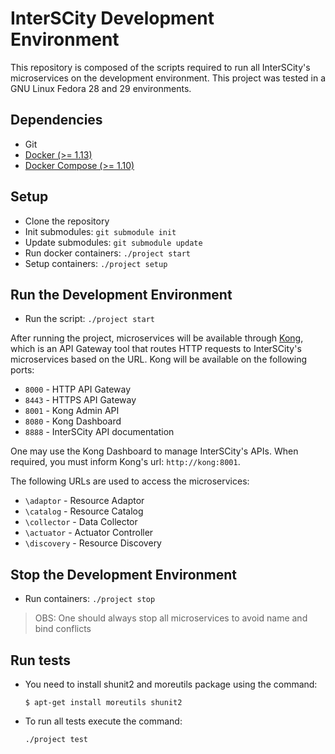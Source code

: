 # InterSCity Development Environment

This repository is composed of the scripts required to run all InterSCity's
microservices on the development environment. 
This project was tested in a GNU Linux Fedora 28 and 29
environments.

## Dependencies

* Git
* [Docker (>= 1.13)](https://www.docker.com/)
* [Docker Compose (>= 1.10)](https://docs.docker.com/compose/)

## Setup

* Clone the repository
* Init submodules:
  `git submodule init`
* Update submodules:
  `git submodule update`
* Run docker containers:
  `./project start`
* Setup containers:
  `./project setup`

## Run the Development Environment

* Run the script:
  `./project start`

After running the project, microservices will be available through
[Kong](https://getkong.org/), which is an API Gateway tool that routes 
HTTP requests to InterSCity's microservices based on the URL.
Kong will be available on the following ports:
* `8000` - HTTP API Gateway
* `8443` - HTTPS API Gateway
* `8001` - Kong Admin API
* `8080` - Kong Dashboard
* `8888` - InterSCity API documentation

One may use the Kong Dashboard to manage InterSCity's APIs. When required,
you must inform Kong's url: `http://kong:8001`.

The following URLs are used to access the microservices:
* `\adaptor` - Resource Adaptor
* `\catalog` - Resource Catalog
* `\collector` - Data Collector
* `\actuator` - Actuator Controller
* `\discovery` - Resource Discovery


## Stop the Development Environment

* Run containers:
  `./project stop`

> OBS: One should always stop all microservices to avoid name and bind conflicts

## Run tests

* You need to install shunit2 and moreutils package using the command:

    `$ apt-get install moreutils shunit2`

* To run all tests execute the command:

    `./project test`
